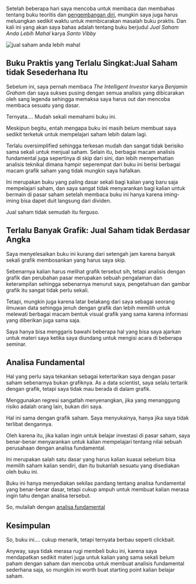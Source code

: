Setelah beberapa hari saya mencoba untuk membaca dan membahas tentang buku teoritis dan [pengembangan diri](http://baca.mestisukses.com/2020/07/08/outliers/), mungkin saya juga harus meluangkan sedikit waktu untuk membicarakan masalah buku praktis. Dan kali ini yang akan saya bahas adalah tentang buku berjudul _Jual Saham Anda Lebih Mahal_ karya _Santo Vibby_

![jual saham anda lebih mahal](https://i.ibb.co/3hcJ09r/49163-f.jpg)

Buku Praktis yang Terlalu Singkat:Jual Saham tidak Sesederhana Itu
------------------------------------------------------------------

Sebelum ini, saya pernah membaca _The Intelligent Investor_ karya _Benjamin Graham_ dan saya sukses pusing dengan semua analisis yang dibicarakan oleh sang legenda sehingga memaksa saya harus out dan mencoba membaca sesuatu yang dasar.

Ternyata…. Mudah sekali memahami buku ini.

Meskipun begitu, entah mengapa buku ini masih belum membuat saya sedikit terketuk untuk mempelajari saham lebih dalam lagi.

Terlalu oversimplified sehingga terkesan mudah dan sangat tidak berisiko sama sekali untuk menjual saham. Selain itu, berbagai macam analisis fundamental juga sepertinya di skip dari sini, dan lebih memperhatian analisis teknikal dimana hampir seperempat dari buku ini berisi berbagai macam grafik saham yang tidak mungkin saya hafalkan.

Ini merupakan buku yang paling dasar sekali bagi kalian yang baru saja mempelajari saham, dan saya sangat tidak menyarankan bagi kalian untuk bermain di pasar saham setelah membaca buku ini hanya karena iming-iming bisa dapet duit langsung dari dividen.

Jual saham tidak semudah itu ferguso.

Terlalu Banyak Grafik: Jual Saham tidak Berdasar Angka
------------------------------------------------------

Saya menyelesaikan buku ini kurang dari setengah jam karena banyak sekali grafik membosankan yang harus saya skip.

Sebenarnya kalian harus melihat grafik tersebut sih, tetapi analisis dengan grafik dan perubahan pasar merupakan sebuah pengalaman dan keterampilan sehingga sebenarnya menurut saya, pengetahuan dan gambar grafik itu sangat tidak perlu sekali.

Tetapi, mungkin juga karena latar belakang dari saya sebagai seorang ilmuwan data sehingga jenuh dengan grafik dan lebih memilih untuk melewati berbagai macam bentuk visual grafik yang sama karena informasi yang diberikan juga sama saja.

Saya hanya bisa menggaris bawahi beberapa hal yang bisa saya ajarkan untuk materi saya ketika saya diundang untuk mengisi acara di beberapa seminar.

Analisa Fundamental
-------------------

Hal yang perlu saya tekankan sebagai ketertarikan saya dengan pasar saham sebenarnya bukan grafiknya. As a data scientist, saya selalu tertarik dengan grafik, tetapi saya tidak mau berada di dalam grafik.

Menggunakan regresi sangatlah menyenangkan, jika yang menanggung risiko adalah orang lain, bukan diri saya.

Hal ini sama dengan grafik saham. Saya menyukainya, hanya jika saya tidak terlibat dengannya.

Oleh karena itu, jika kalian ingin untuk belajar investasi di pasar saham, saya benar-benar menyarankan untuk kalian mempelajari tentang nilai sebuah perusahaan dengan analisa fundamental.

Ini merupakan salah satu dasar yang harus kalian kuasai sebelum bisa memilih saham kalian sendiri, dan itu bukanlah sesuatu yang disediakan oleh buku ini.

Buku ini hanya menyediakan sekilas pandang tentang analisa fundamental yang benar-benar dasar, tetapi cukup ampuh untuk membuat kalian merasa ingin tahu dengan analisa tersebut.

So, mulailah dengan [analisa fundamental](https://id.wikipedia.org/wiki/Analisis_fundamental)

Kesimpulan
----------

So, buku ini…. cukup menarik, tetapi ternyata berbau seperti clickbait.

Anyway, saya tidak merasa rugi membeli buku ini, karena saya mendapatkan sedikit materi juga untuk kalian yang sama sekali belum paham dengan saham dan mencoba untuk membuat analisis fundamental sederhana saja, so mungkin ini worth buat starting point kalian belajar saham.